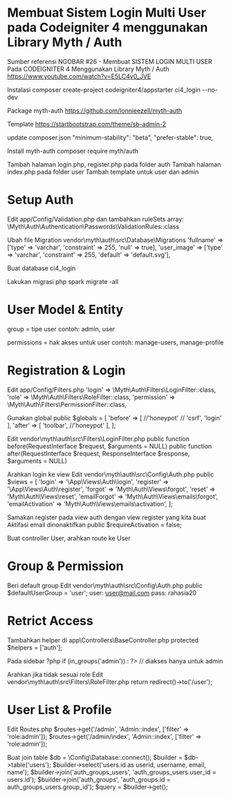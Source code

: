 # Membuat Sistem Login Multi User pada Codeigniter 4 menggunakan Library Myth / Auth

Sumber referensi
NGOBAR #26 - Membuat SISTEM LOGIN MULTI USER Pada CODEIGNITER 4 Menggunakan Library Myth / Auth
https://www.youtube.com/watch?v=E5LC4v0_JVE

Instalasi
composer create-project codeigniter4/appstarter ci4_login --no-dev

Package myth-auth
https://github.com/lonnieezell/myth-auth

Template
https://startbootstrap.com/theme/sb-admin-2

update composer.json
"minimum-stability": "beta",
"prefer-stable": true,

Install myth-auth
composer require myth/auth

Tambah halaman login.php, register.php pada folder auth
Tambah halaman index.php pada folder user
Tambah template untuk user dan admin

# Setup Auth

Edit app/Config/Validation.php dan tambahkan ruleSets array: \Myth\Auth\Authentication\Passwords\ValidationRules::class

Ubah file Migration
vendor\myth\auth\src\Database\Migrations
'fullname' => ['type' => 'varchar', 'constraint' => 255, 'null' => true],
'user_image' => ['type' => 'varchar', 'constraint' => 255, 'default' => 'default.svg'],

Buat database
ci4_login

Lakukan migrasi
php spark migrate -all

# User Model & Entity

group = tipe user
contoh: admin, user

permissions = hak akses untuk user
contoh: manage-users, manage-profile

# Registration & Login

Edit app/Config/Filters.php
'login' => \Myth\Auth\Filters\LoginFilter::class,
'role' => \Myth\Auth\Filters\RoleFilter::class,
'permission' => \Myth\Auth\Filters\PermissionFilter::class,

Gunakan global
public $globals = [
'before' => [
//'honeypot'
// 'csrf',
'login'
],
'after' => [
'toolbar',
//'honeypot'
],
];

Edit vendor\myth\auth\src\Filters\LoginFilter.php
public function before(RequestInterface $request, $arguments = NULL)
public function after(RequestInterface $request, ResponseInterface $response, $arguments = NULL)

Arahkan login ke view
Edit vendor\myth\auth\src\Config\Auth.php
public $views = [
'login' => '\App\Views\Auth\login',
'register' => '\App\Views\Auth\register',
'forgot' => 'Myth\Auth\Views\forgot',
'reset' => 'Myth\Auth\Views\reset',
'emailForgot' => 'Myth\Auth\Views\emails\forgot',
'emailActivation' => 'Myth\Auth\Views\emails\activation',
];

Samakan register pada view auth dengan view register yang kita buat
Aktifasi email dinonaktifkan
public $requireActivation = false;

Buat controller User, arahkan route ke User

# Group & Permission

Beri default group
Edit vendor\myth\auth\src\Config\Auth.php
public $defaultUserGroup = 'user';
user: user@mail.com
pass: rahasia20

# Retrict Access

Tambahkan helper di app\Controllers\BaseController.php
protected $helpers = ['auth'];

Pada sidebar
?php if (in_groups('admin')) : ?> // diakses hanya untuk admin

Arahkan jika tidak sesuai role
Edit vendor\myth\auth\src\Filters\RoleFilter.php
return redirect()->to('/user');

# User List & Profile

Edit Routes.php
$routes->get('/admin', 'Admin::index', ['filter' => 'role:admin']);
$routes->get('/admin/index', 'Admin::index', ['filter' => 'role:admin']);

Buat join table
$db = \Config\Database::connect();
$builder = $db->table('users');
$builder->select('users.id as userid, username, email, name');
$builder->join('auth_groups_users', 'auth_groups_users.user_id = users.id');
$builder->join('auth_groups', 'auth_groups.id = auth_groups_users.group_id');
$query = $builder->get();

